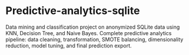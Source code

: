 # Predictive-analytics-sqlite
Data mining and classification project on anonymized SQLite data using KNN, Decision Tree, and Naive Bayes. Complete predictive analytics pipeline: data cleaning, transformation, SMOTE balancing, dimensionality reduction, model tuning, and final prediction export.
